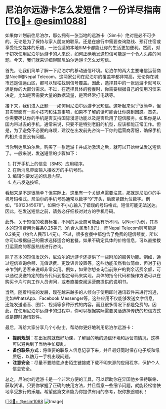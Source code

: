 # 尼泊尔远游卡怎么发短信？一份详尽指南[[TG💪+ @esim1088](https://t.me/s/esim1088)]

如果你计划前往尼泊尔，那么拥有一张当地的远游卡（Sim卡）绝对是必不可少的。无论是为了保持与家人朋友的联系，还是在旅行中需要查询路线、预订住宿或享受社交媒体的乐趣，一张合适的本地SIM卡都能让你的生活更加便利。然而，对于初次使用尼泊尔远游卡的人来说，如何正确地发送短信可能是一个令人头疼的问题。今天，我们就来详细聊聊尼泊尔远游卡怎么发短信。

首先，让我们简单了解一下尼泊尔的移动通信环境。尼泊尔的两大主要电信运营商是Ncell和Nepal Telecom。这两家公司在尼泊尔的覆盖率都非常高，无论你在城市还是偏远山区，都可以轻松找到信号覆盖。因此，选择其中的一张远游卡就可以满足你的大部分需求。不过，在选择具体的套餐时，你需要根据自己的使用习惯来决定，比如是否需要大量的数据流量，是否经常打电话等。

接下来，我们进入正题——如何用尼泊尔远游卡发短信。这听起来似乎很简单，但其实里面有一些小技巧和注意事项，如果不了解的话可能会让你感到困惑。首先，你需要确认你的手机是否支持国际漫游功能以及是否启用了短信服务。如果你是从国内带过去的手机，通常来说，只要不是特别老旧的机型，应该都能正常工作。但是，为了避免不必要的麻烦，建议在出发前先咨询一下你的运营商客服，确保手机的相关设置没有问题。

当你到达尼泊尔后，购买了一张远游卡并成功激活之后，就可以开始尝试发送短信了。一般来说，发送短信的步骤如下：

1. 打开手机上的信息（SMS）应用程序。
2. 在新消息界面输入接收方的手机号码。
3. 编辑你要发送的信息内容。
4. 点击发送按钮。

看起来是不是很简单？但实际上，这里有一个关键点需要注意，那就是尼泊尔的手机号码格式。尼泊尔的手机号码通常以数字“9”开头，后面紧跟九位数字。例如，“9812345678”。如果你不小心输入了错误的号码格式，短信可能无法送达。因此，在发送短信之前，请务必仔细核对对方的手机号码。

此外，关于短信的收费标准，不同的运营商可能会有所不同。以Ncell为例，其基本的短信费用为每条0.25美元（约合人民币1.8元），而Nepal Telecom则可能是0.2美元（约合人民币1.4元）。不过，很多套餐中都包含了免费的短信额度，所以你可以根据自己的需求选择适合的套餐。如果不确定具体的价格信息，可以直接拨打运营商的客服热线进行咨询。

除了基本的短信发送外，尼泊尔的远游卡还提供了一些附加的服务功能。例如，通过短信查询余额、充值话费、更改语言设置等。这些功能虽然看似简单，但对于初来乍到的游客来说却非常实用。例如，如果你想查询当前账户的剩余话费余额，可以通过发送特定的指令代码到指定号码来实现。具体的指令代码和操作方法可以在购买卡片时向工作人员询问，或者直接查阅运营商提供的说明书。

当然，随着科技的发展，现在越来越多的人倾向于使用即时通讯软件来进行沟通，比如WhatsApp、Facebook Messenger等。这些应用不仅能够发送文字信息，还能发送语音、图片、视频等多种形式的内容，而且很多情况下都是免费的。因此，在使用尼泊尔远游卡的过程中，你可以根据实际需要灵活选择传统的短信方式或是即时通讯软件。

最后，再给大家分享几个小贴士，帮助你更好地利用尼泊尔远游卡：

- **提前规划**：在出发前就做好功课，了解目的地的通信环境和运营商情况，这样可以避免到了当地手忙脚乱。
- **备份联系方式**：将重要的联系人信息记录下来，并且最好同时保存电子版和纸质版，以防万一手机出现问题。
- **注意安全**：尽量不要随意点击陌生链接或下载不明来源的应用程序，保护个人信息安全。

总之，尼泊尔的远游卡是一个非常方便的工具，可以帮助你在异国他乡保持联络、获取资讯。只要你掌握了正确的使用方法，并且留意一些细节问题，就能轻松愉快地享受旅行的乐趣。希望这篇文章能为你提供有用的参考，祝你旅途顺利！

[[TG💪+ @esim1088](https://t.me/s/esim1088) ![Image](https://i.postimg.cc/4NQfJmqS/Snipaste-2025-05-13-00-14-12.png)]